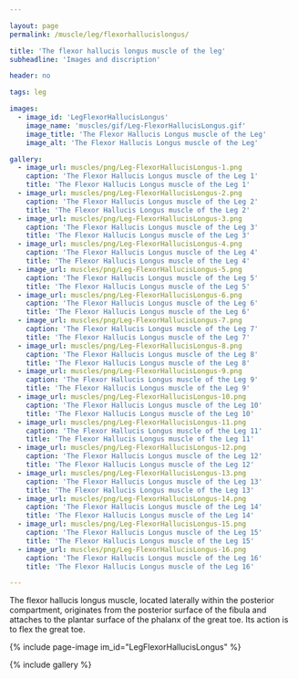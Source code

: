 ```yaml
---

layout: page
permalink: /muscle/leg/flexorhallucislongus/

title: 'The flexor hallucis longus muscle of the leg'
subheadline: 'Images and discription'

header: no

tags: leg

images:
  - image_id: 'LegFlexorHallucisLongus'
    image_name: 'muscles/gif/Leg-FlexorHallucisLongus.gif'
    image_title: 'The Flexor Hallucis Longus muscle of the Leg'
    image_alt: 'The Flexor Hallucis Longus muscle of the Leg' 

gallery:
  - image_url: muscles/png/Leg-FlexorHallucisLongus-1.png
    caption: 'The Flexor Hallucis Longus muscle of the Leg 1'
    title: 'The Flexor Hallucis Longus muscle of the Leg 1'
  - image_url: muscles/png/Leg-FlexorHallucisLongus-2.png
    caption: 'The Flexor Hallucis Longus muscle of the Leg 2'
    title: 'The Flexor Hallucis Longus muscle of the Leg 2'
  - image_url: muscles/png/Leg-FlexorHallucisLongus-3.png
    caption: 'The Flexor Hallucis Longus muscle of the Leg 3'
    title: 'The Flexor Hallucis Longus muscle of the Leg 3'
  - image_url: muscles/png/Leg-FlexorHallucisLongus-4.png
    caption: 'The Flexor Hallucis Longus muscle of the Leg 4'
    title: 'The Flexor Hallucis Longus muscle of the Leg 4'
  - image_url: muscles/png/Leg-FlexorHallucisLongus-5.png
    caption: 'The Flexor Hallucis Longus muscle of the Leg 5'
    title: 'The Flexor Hallucis Longus muscle of the Leg 5'
  - image_url: muscles/png/Leg-FlexorHallucisLongus-6.png
    caption: 'The Flexor Hallucis Longus muscle of the Leg 6'
    title: 'The Flexor Hallucis Longus muscle of the Leg 6'
  - image_url: muscles/png/Leg-FlexorHallucisLongus-7.png
    caption: 'The Flexor Hallucis Longus muscle of the Leg 7'
    title: 'The Flexor Hallucis Longus muscle of the Leg 7'
  - image_url: muscles/png/Leg-FlexorHallucisLongus-8.png
    caption: 'The Flexor Hallucis Longus muscle of the Leg 8'
    title: 'The Flexor Hallucis Longus muscle of the Leg 8'
  - image_url: muscles/png/Leg-FlexorHallucisLongus-9.png
    caption: 'The Flexor Hallucis Longus muscle of the Leg 9'
    title: 'The Flexor Hallucis Longus muscle of the Leg 9'
  - image_url: muscles/png/Leg-FlexorHallucisLongus-10.png
    caption: 'The Flexor Hallucis Longus muscle of the Leg 10'
    title: 'The Flexor Hallucis Longus muscle of the Leg 10'
  - image_url: muscles/png/Leg-FlexorHallucisLongus-11.png
    caption: 'The Flexor Hallucis Longus muscle of the Leg 11'
    title: 'The Flexor Hallucis Longus muscle of the Leg 11'
  - image_url: muscles/png/Leg-FlexorHallucisLongus-12.png
    caption: 'The Flexor Hallucis Longus muscle of the Leg 12'
    title: 'The Flexor Hallucis Longus muscle of the Leg 12'
  - image_url: muscles/png/Leg-FlexorHallucisLongus-13.png
    caption: 'The Flexor Hallucis Longus muscle of the Leg 13'
    title: 'The Flexor Hallucis Longus muscle of the Leg 13'
  - image_url: muscles/png/Leg-FlexorHallucisLongus-14.png
    caption: 'The Flexor Hallucis Longus muscle of the Leg 14'
    title: 'The Flexor Hallucis Longus muscle of the Leg 14'
  - image_url: muscles/png/Leg-FlexorHallucisLongus-15.png
    caption: 'The Flexor Hallucis Longus muscle of the Leg 15'
    title: 'The Flexor Hallucis Longus muscle of the Leg 15'
  - image_url: muscles/png/Leg-FlexorHallucisLongus-16.png
    caption: 'The Flexor Hallucis Longus muscle of the Leg 16'
    title: 'The Flexor Hallucis Longus muscle of the Leg 16'

---
```


The flexor hallucis longus muscle, located laterally within the posterior compartment, originates from the posterior surface of the fibula and attaches to the plantar surface of the phalanx of the great toe. Its action is to flex the great toe.

{% include page-image im_id="LegFlexorHallucisLongus" %}

{% include gallery %}